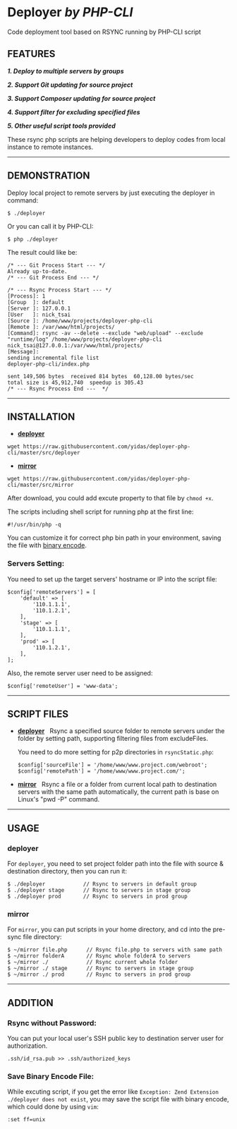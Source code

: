 Deployer *by PHP-CLI*
=====================

Code deployment tool based on RSYNC running by PHP-CLI script

FEATURES
--------

***1. Deploy to multiple servers by groups***

***2. Support Git updating for source project***

***3. Support Composer updating for source project***

***4. Support filter for excluding specified files***

***5. Other useful script tools provided***

These rsync php scripts are helping developers to deploy codes from local instance to remote instances.

---

DEMONSTRATION
-------------

Deploy local project to remote servers by just executing the deployer in command:

```
$ ./deployer
```
Or you can call it by PHP-CLI:
```
$ php ./deployer
```

The result could like be:
```
/* --- Git Process Start --- */
Already up-to-date.
/* --- Git Process End --- */

/* --- Rsync Process Start --- */
[Process]: 1
[Group  ]: default
[Server ]: 127.0.0.1
[User   ]: nick_tsai
[Source ]: /home/www/projects/deployer-php-cli
[Remote ]: /var/www/html/projects/
[Command]: rsync -av --delete --exclude "web/upload" --exclude "runtime/log" /home/www/projects/deployer-php-cli nick_tsai@127.0.0.1:/var/www/html/projects/
[Message]:
sending incremental file list
deployer-php-cli/index.php

sent 149,506 bytes  received 814 bytes  60,128.00 bytes/sec
total size is 45,912,740  speedup is 305.43
/* --- Rsync Process End ---  */
```

---

INSTALLATION
------------

- **[deployer](#deployer)**   
    
```
wget https://raw.githubusercontent.com/yidas/deployer-php-cli/master/src/deployer
```
    
- **[mirror](#mirror)**  
     
```
wget https://raw.githubusercontent.com/yidas/deployer-php-cli/master/src/mirror
```

After download, you could add excute property to that file by `chmod +x`.  

The scripts including shell script for running php at the first line:
```
#!/usr/bin/php -q
```
You can customize it for correct php bin path in your environment, saving the file with [binary encode](#save-bin-file).

### Servers Setting:

You need to set up the target servers' hostname or IP into the script file:

```
$config['remoteServers'] = [
    'default' => [
        '110.1.1.1',
        '110.1.2.1',
    ],
    'stage' => [
        '110.1.1.1',
    ],
    'prod' => [
        '110.1.2.1',
    ],
];
```

Also, the remote server user need to be assigned:

```
$config['remoteUser'] = 'www-data';
```

---

SCRIPT FILES
------------

- **[deployer](#deployer)**   
    Rsync a specified source folder to remote servers under the folder by setting path, supporting filtering files from excludeFiles.
    
    You need to do more setting for p2p directories in `rsyncStatic.php`:
    ```
    $config['sourceFile'] = '/home/www/www.project.com/webroot';
    $config['remotePath'] = '/home/www/www.project.com/';
    ```
    
- **[mirror](#mirror)**  
     Rsync a file or a folder from current local path to destination servers with the same path automatically, the current path is base on Linux's "pwd -P" command.

---

USAGE
-----

### deployer

For `deployer`, you need to set project folder path into the file with source & destination directory, then you can run it:
```
$ ./deployer            // Rsync to servers in default group
$ ./deployer stage      // Rsync to servers in stage group
$ ./deployer prod       // Rsync to servers in prod group
```


### mirror

For `mirror`, you can put scripts in your home directory, and cd into the pre-sync file directory:

```
$ ~/mirror file.php      // Rsync file.php to servers with same path
$ ~/mirror folderA       // Rsync whole folderA to servers
$ ~/mirror ./            // Rsync current whole folder
$ ~/mirror ./ stage      // Rsync to servers in stage group
$ ~/mirror ./ prod       // Rsync to servers in prod group
```

---

ADDITION
--------

### Rsync without Password:  

You can put your local user's SSH public key to destination server user for authorization.
```
.ssh/id_rsa.pub >> .ssh/authorized_keys
```

### Save Binary Encode File:  
  
While excuting script, if you get the error like `Exception: Zend Extension ./deployer does not exist`, you may save the script file with binary encode, which could done by using `vim`:

```
:set ff=unix
```



